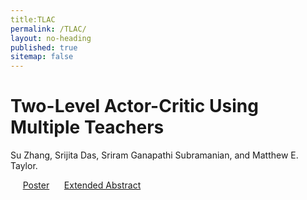 ```yaml
---
title:TLAC
permalink: /TLAC/
layout: no-heading
published: true
sitemap: false
---
```

# Two-Level Actor-Critic Using Multiple Teachers

Su Zhang, Srijita Das, Sriram Ganapathi Subramanian, and Matthew E. Taylor.

&nbsp;&nbsp;&nbsp;&nbsp; [Poster](https://suzhang94.github.io/files/TLAC_poster.pdf)
&nbsp;&nbsp;&nbsp;&nbsp; [Extended Abstract](https://suzhang94.github.io/files/TLAC_ExtendedAbstract.pdf)